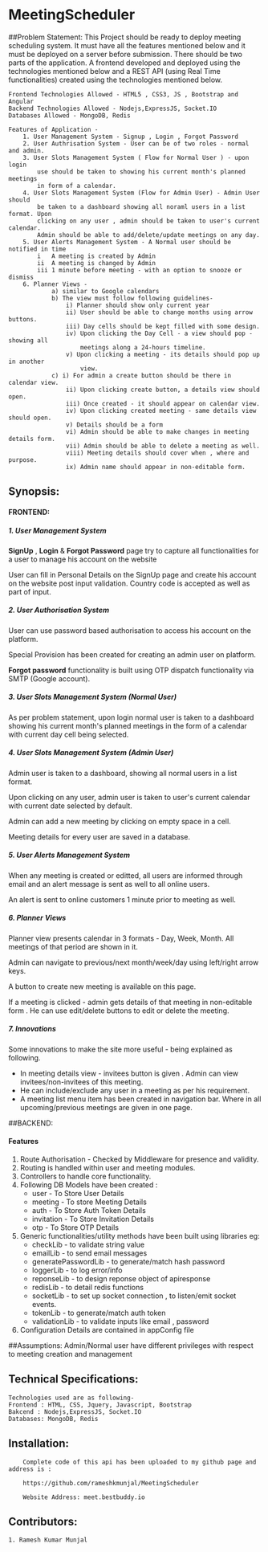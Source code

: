 # MeetingScheduler
##Problem Statement:
	This Project should be ready to deploy meeting scheduling system. It must have 
	all the features mentioned below and it must be deployed on a server before 
	submission. There should be two parts of the application. A frontend developed 
	and deployed using the technologies mentioned below and a  REST API (using Real
	Time functionalities) created using the technologies mentioned below.
	
	Frontend Technologies Allowed - HTML5 , CSS3, JS , Bootstrap and Angular
	Backend Technologies Allowed - Nodejs,ExpressJS, Socket.IO
	Databases Allowed - MongoDB, Redis
	
	Features of Application - 
		1. User Management System - Signup , Login , Forgot Password
		2. User Authrisation System - User can be of two roles - normal and admin.
		3. User Slots Management System ( Flow for Normal User ) - upon login 
			use should be taken to showing his current month's planned meetings 
			in form of a calendar.
		4. User Slots Management System (Flow for Admin User) - Admin User should 
			be taken to a dashboard showing all noraml users in a list format. Upon
			clicking on any user , admin should be taken to user's current calendar.
			Admin should be able to add/delete/update meetings on any day.
		5. User Alerts Management System - A Normal user should be notified in time 
		    i   A meeting is created by Admin
			ii  A meeting is changed by Admin
			iii 1 minute before meeting - with an option to snooze or dismiss
		6. Planner Views -
				a) similar to Google calendars
				b) The view must follow following guidelines-
					i) Planner should show only current year
					ii) User should be able to change months using arrow buttons.
					iii) Day cells should be kept filled with some design.
					iv) Upon clicking the Day Cell - a view should pop - showing all
						meetings along a 24-hours timeline.
					v) Upon clicking a meeting - its details should pop up in another 
						view.
				c) i) For admin a create button should be there in calendar view.
					ii) Upon clicking create button, a details view should open.
					iii) Once created - it should appear on calendar view.
					iv) Upon clicking created meeting - same details view should open.
					v) Details should be a form 
					vi) Admin should be able to make changes in meeting details form.
					vii) Admin should be able to delete a meeting as well.
					viii) Meeting details should cover when , where and purpose.
					ix) Admin name should appear in non-editable form.

## Synopsis:

#### FRONTEND:
##### 1. User Management System
**SignUp** , **Login**  & **Forgot Password** page try to capture all functionalities for a user to manage his account on the website

User can fill in Personal Details on the SignUp page and create his account on the website post input validation. Country code is accepted as well as part of input. 

##### 2. User Authorisation System
User can use password based authorisation to access his account on the platform.

Special Provision has been created for creating an admin user on platform. 

**Forgot password** functionality is built using OTP dispatch functionality via SMTP (Google account).

##### 3. User Slots Management System (Normal User)
As per problem statement, upon login normal user is taken to a dashboard showing his current month's planned meetings in the form of a calendar with current day cell being selected. 

##### 4. User Slots Management System (Admin User)
Admin user is taken to a dashboard, showing all normal users in a list format.

Upon clicking on any user, admin user is taken to user's current calendar with current date selected by default. 

Admin can add a new meeting by clicking on empty space in a cell. 

Meeting details for every user are saved in a database. 

##### 5. User Alerts Management System 
When any meeting is created or editted, all users are informed through email and an alert message is sent as well to all online users.

An alert is sent to online customers 1 minute prior to meeting as well.

##### 6. Planner Views
Planner view presents calendar in 3 formats - Day, Week, Month. All meetings of that period are shown in it.

Admin can navigate to previous/next month/week/day using left/right arrow keys.

A button to create new meeting is available on this page.

If a meeting is clicked - admin gets details of that meeting in non-editable form . He can use edit/delete buttons to edit or delete the meeting.

##### 7. Innovations
Some innovations to make the site more useful - being explained as following.

   - In meeting details view - invitees button is given . Admin can view invitees/non-invitees of this meeting.
   - He can include/exclude any user in a meeting as per his requirement.
   - A meeting list menu item has been created in navigation bar. Where in all upcoming/previous meetings are given in one page.

##BACKEND:
#### Features
1. Route Authorisation - Checked by Middleware for presence and validity.
2. Routing is handled within user and meeting modules.
3. Controllers to handle core functionality. 
4. Following DB Models have been created : 
	- 	user - To Store User Details
	- 	meeting - To store Meeting Details
	-	auth - To Store Auth Token Details
	-	invitation - To Store Invitation Details
	-	otp - To Store OTP Details
5. Generic functionalities/utility methods have been built using libraries eg:
	-	checkLib - to validate string value
	- 	emailLib - to send email messages
	- 	generatePasswordLib - to generate/match hash password 
	- 	loggerLib - to log error/info
	- 	reponseLib - to design reponse object of apiresponse
	- 	redisLib - to detail redis functions
	- 	socketLib - to set up socket connection , to listen/emit socket events.
	- 	tokenLib - to generate/match auth token
	- 	validationLib - to validate inputs like email , password
6. Configuration Details are contained in appConfig file


##Assumptions:
	Admin/Normal user have different privileges with respect to meeting creation and management
	
## Technical Specifications:
	Technologies used are as following-
	Frontend : HTML, CSS, Jquery, Javascript, Bootstrap
	Bakcend : Nodejs,ExpressJS, Socket.IO 
	Databases: MongoDB, Redis

## Installation:

    	Complete code of this api has been uploaded to my github page and address is :
 
		https://github.com/rameshkmunjal/MeetingScheduler
		
		Website Address: meet.bestbuddy.io
	
## Contributors:

    1. Ramesh Kumar Munjal
